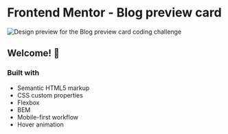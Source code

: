 # Frontend Mentor - Blog preview card

![Design preview for the Blog preview card coding challenge](./design/desktop-preview.jpg)

## Welcome! 👋

### Built with

- Semantic HTML5 markup
- CSS custom properties
- Flexbox
- BEM
- Mobile-first workflow
- Hover animation